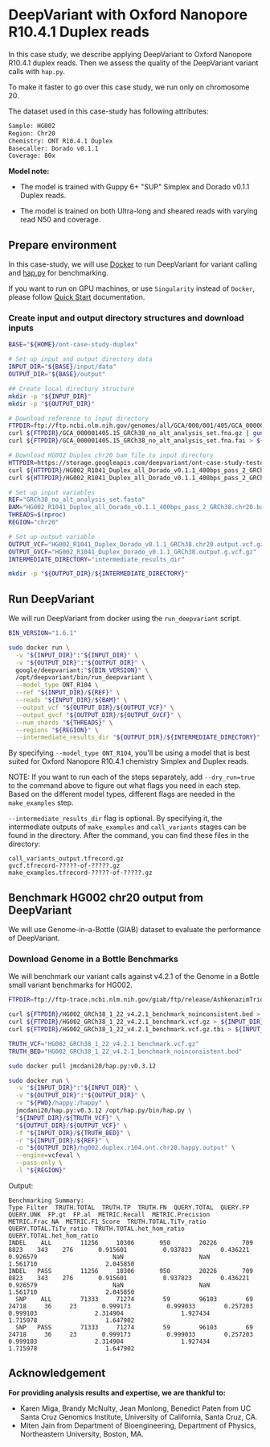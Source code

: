 # DeepVariant with Oxford Nanopore R10.4.1 Duplex reads

In this case study, we describe applying DeepVariant to Oxford Nanopore R10.4.1
duplex reads. Then we assess the quality of the DeepVariant variant calls with
`hap.py`.

To make it faster to go over this case study, we run only on chromosome 20.

The dataset used in this case-study has following attributes:

```bash
Sample: HG002
Region: Chr20
Chemistry: ONT R10.4.1 Duplex
Basecaller: Dorado v0.1.1
Coverage: 80x
```

**Model note:**

*   The model is trained with Guppy 6+ "SUP" Simplex and Dorado v0.1.1 Duplex
    reads.

*   The model is trained on both Ultra-long and sheared reads with varying read
    N50 and coverage.

## Prepare environment

In this case-study, we will use [Docker](https://docs.docker.com/get-docker/) to
run DeepVariant for variant calling and
[hap.py](https://github.com/illumina/hap.py) for benchmarking.

If you want to run on GPU machines, or use `Singularity` instead of `Docker`,
please follow [Quick Start](deepvariant-quick-start.md) documentation.

### Create input and output directory structures and download inputs

```bash
BASE="${HOME}/ont-case-study-duplex"

# Set up input and output directory data
INPUT_DIR="${BASE}/input/data"
OUTPUT_DIR="${BASE}/output"

## Create local directory structure
mkdir -p "${INPUT_DIR}"
mkdir -p "${OUTPUT_DIR}"

# Download reference to input directory
FTPDIR=ftp://ftp.ncbi.nlm.nih.gov/genomes/all/GCA/000/001/405/GCA_000001405.15_GRCh38/seqs_for_alignment_pipelines.ucsc_ids
curl ${FTPDIR}/GCA_000001405.15_GRCh38_no_alt_analysis_set.fna.gz | gunzip > ${INPUT_DIR}/GRCh38_no_alt_analysis_set.fasta
curl ${FTPDIR}/GCA_000001405.15_GRCh38_no_alt_analysis_set.fna.fai > ${INPUT_DIR}/GRCh38_no_alt_analysis_set.fasta.fai

# Download HG002 Duplex chr20 bam file to input directory
HTTPDIR=https://storage.googleapis.com/deepvariant/ont-case-study-testdata
curl ${HTTPDIR}/HG002_R1041_Duplex_all_Dorado_v0.1.1_400bps_pass_2_GRCh38.chr20.bam > ${INPUT_DIR}/HG002_R1041_Duplex_all_Dorado_v0.1.1_400bps_pass_2_GRCh38.chr20.bam
curl ${HTTPDIR}/HG002_R1041_Duplex_all_Dorado_v0.1.1_400bps_pass_2_GRCh38.chr20.bam.bai > ${INPUT_DIR}/HG002_R1041_Duplex_all_Dorado_v0.1.1_400bps_pass_2_GRCh38.chr20.bam.bai

# Set up input variables
REF="GRCh38_no_alt_analysis_set.fasta"
BAM="HG002_R1041_Duplex_all_Dorado_v0.1.1_400bps_pass_2_GRCh38.chr20.bam"
THREADS=$(nproc)
REGION="chr20"

# Set up output variable
OUTPUT_VCF="HG002_R1041_Duplex_Dorado_v0.1.1_GRCh38.chr20.output.vcf.gz"
OUTPUT_GVCF="HG002_R1041_Duplex_Dorado_v0.1.1_GRCh38.output.g.vcf.gz"
INTERMEDIATE_DIRECTORY="intermediate_results_dir"

mkdir -p "${OUTPUT_DIR}/${INTERMEDIATE_DIRECTORY}"
```

## Run DeepVariant

We will run DeepVariant from docker using the `run_deepvariant` script.

```bash
BIN_VERSION="1.6.1"

sudo docker run \
  -v "${INPUT_DIR}":"${INPUT_DIR}" \
  -v "${OUTPUT_DIR}":"${OUTPUT_DIR}" \
  google/deepvariant:"${BIN_VERSION}" \
  /opt/deepvariant/bin/run_deepvariant \
  --model_type ONT_R104 \
  --ref "${INPUT_DIR}/${REF}" \
  --reads "${INPUT_DIR}/${BAM}" \
  --output_vcf "${OUTPUT_DIR}/${OUTPUT_VCF}" \
  --output_gvcf "${OUTPUT_DIR}/${OUTPUT_GVCF}" \
  --num_shards "${THREADS}" \
  --regions "${REGION}" \
  --intermediate_results_dir "${OUTPUT_DIR}/${INTERMEDIATE_DIRECTORY}"
```

By specifying `--model_type ONT_R104`, you'll be using a model that is best
suited for Oxford Nanopore R10.4.1 chemistry Simplex and Duplex reads.

NOTE: If you want to run each of the steps separately, add `--dry_run=true` to
the command above to figure out what flags you need in each step. Based on the
different model types, different flags are needed in the `make_examples` step.

`--intermediate_results_dir` flag is optional. By specifying it, the
intermediate outputs of `make_examples` and `call_variants` stages can be found
in the directory. After the command, you can find these files in the directory:

```
call_variants_output.tfrecord.gz
gvcf.tfrecord-?????-of-?????.gz
make_examples.tfrecord-?????-of-?????.gz
```

## Benchmark HG002 chr20 output from DeepVariant

We will use Genome-in-a-Bottle (GIAB) dataset to evaluate the performance of
DeepVariant.

### Download Genome in a Bottle Benchmarks

We will benchmark our variant calls against v4.2.1 of the Genome in a Bottle
small variant benchmarks for HG002.

```bash
FTPDIR=ftp://ftp-trace.ncbi.nlm.nih.gov/giab/ftp/release/AshkenazimTrio/HG002_NA24385_son/NISTv4.2.1/GRCh38

curl ${FTPDIR}/HG002_GRCh38_1_22_v4.2.1_benchmark_noinconsistent.bed > ${INPUT_DIR}/HG002_GRCh38_1_22_v4.2.1_benchmark_noinconsistent.bed
curl ${FTPDIR}/HG002_GRCh38_1_22_v4.2.1_benchmark.vcf.gz > ${INPUT_DIR}/HG002_GRCh38_1_22_v4.2.1_benchmark.vcf.gz
curl ${FTPDIR}/HG002_GRCh38_1_22_v4.2.1_benchmark.vcf.gz.tbi > ${INPUT_DIR}/HG002_GRCh38_1_22_v4.2.1_benchmark.vcf.gz.tbi

TRUTH_VCF="HG002_GRCh38_1_22_v4.2.1_benchmark.vcf.gz"
TRUTH_BED="HG002_GRCh38_1_22_v4.2.1_benchmark_noinconsistent.bed"
```

```bash
sudo docker pull jmcdani20/hap.py:v0.3.12

sudo docker run \
  -v "${INPUT_DIR}":"${INPUT_DIR}" \
  -v "${OUTPUT_DIR}":"${OUTPUT_DIR}" \
  -v "${PWD}/happy:/happy" \
  jmcdani20/hap.py:v0.3.12 /opt/hap.py/bin/hap.py \
  "${INPUT_DIR}/${TRUTH_VCF}" \
  "${OUTPUT_DIR}/${OUTPUT_VCF}" \
  -f "${INPUT_DIR}/${TRUTH_BED}" \
  -r "${INPUT_DIR}/${REF}" \
  -o "${OUTPUT_DIR}/hg002.duplex.r104.ont.chr20.happy.output" \
  --engine=vcfeval \
  --pass-only \
  -l "${REGION}"
```

Output:

```
Benchmarking Summary:
Type Filter  TRUTH.TOTAL  TRUTH.TP  TRUTH.FN  QUERY.TOTAL  QUERY.FP  QUERY.UNK  FP.gt  FP.al  METRIC.Recall  METRIC.Precision  METRIC.Frac_NA  METRIC.F1_Score  TRUTH.TOTAL.TiTv_ratio  QUERY.TOTAL.TiTv_ratio  TRUTH.TOTAL.het_hom_ratio  QUERY.TOTAL.het_hom_ratio
INDEL    ALL        11256     10306       950        20226       709       8823    343    276       0.915601          0.937823        0.436221         0.926579                     NaN                     NaN                   1.561710                   2.045850
INDEL   PASS        11256     10306       950        20226       709       8823    343    276       0.915601          0.937823        0.436221         0.926579                     NaN                     NaN                   1.561710                   2.045850
  SNP    ALL        71333     71274        59        96103        69      24718     36     23       0.999173          0.999033        0.257203         0.999103                2.314904                1.927434                   1.715978                   1.647902
  SNP   PASS        71333     71274        59        96103        69      24718     36     23       0.999173          0.999033        0.257203         0.999103                2.314904                1.927434                   1.715978                   1.647902
```

## Acknowledgement

**For providing analysis results and expertise, we are thankful to:**

*   Karen Miga, Brandy McNulty, Jean Monlong, Benedict Paten from UC Santa Cruz
    Genomics Institute, University of California, Santa Cruz, CA.
*   Miten Jain from Department of Bioengineering, Department of Physics,
    Northeastern University, Boston, MA.
